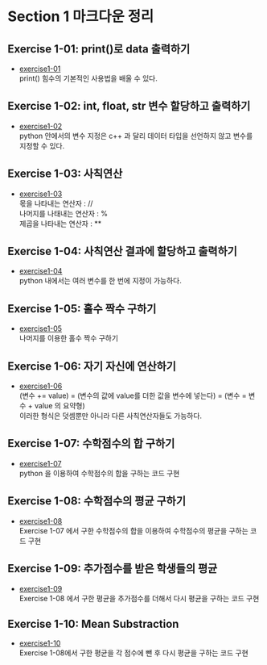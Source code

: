 # Section 1 마크다운 정리

## Exercise 1-01: print()로 data 출력하기
* [exercise1-01](https://github.com/Hojeong827/TIL/blob/main/Python/basic/code/exercise1-01.py)   
    print() 힘수의 기본적인 사용법을 배울 수 있다.

## Exercise 1-02: int, float, str 변수 할당하고 출력하기
* [exercise1-02](https://github.com/Hojeong827/TIL/blob/main/Python/basic/code/exercise1-02.py)   
    python 안에서의 변수 지정은 c++ 과 달리 데이터 타입을 선언하지 않고 변수를 지정할 수 있다.

## Exercise 1-03: 사칙연산
* [exercise1-03](https://github.com/Hojeong827/TIL/blob/main/Python/basic/code/exercise1-03.py)   
    몫을 나타내는 연산자 : //   
    나머지를 나태내는 연산자 : %   
    제곱을 나타내는 연산자 : **    

## Exercise 1-04: 사칙연산 결과에 할당하고 출력하기
* [exercise1-04](https://github.com/Hojeong827/TIL/blob/main/Python/basic/code/exercise1-04.py)   
    python 내에서는 여러 변수를 한 번에 지정이 가능하다.

## Exercise 1-05: 홀수 짝수 구하기
* [exercise1-05](https://github.com/Hojeong827/TIL/blob/main/Python/basic/code/exercise1-05.py)      
    나머지를 이용한 홀수 짝수 구하기

## Exercise 1-06: 자기 자신에 연산하기
* [exercise1-06](https://github.com/Hojeong827/TIL/blob/main/Python/basic/code/exercise1-06.py)   
    (변수 += value) = (변수의 값에 value를 더한 값을 변수에 넣는다) = (변수 = 변수 + value 의 요약형)   
    이러한 형식은 덧셈뿐만 아니라 다른 사칙연산자들도 가능하다.

## Exercise 1-07: 수학점수의 합 구하기
* [exercise1-07](https://github.com/Hojeong827/TIL/blob/main/Python/basic/code/exercise1-07.py)   
    python 을 이용하여 수학점수의 합을 구하는 코드 구현

## Exercise 1-08: 수학점수의 평균 구하기
* [exercise1-08](https://github.com/Hojeong827/TIL/blob/main/Python/basic/code/exercise1-08.py)   
    Exercise 1-07 에서 구한 수학점수의 합을 이용하여 수학점수의 평균을 구하는 코드 구현

## Exercise 1-09: 추가점수를 받은 학생들의 평균
* [exercise1-09](https://github.com/Hojeong827/TIL/blob/main/Python/basic/code/exercise1-09.py)   
    Exercise 1-08 에서 구한 평균을 추가점수를 더해서 다시 평균을 구하는 코드 구현

## Exercise 1-10: Mean Substraction
* [exercise1-10](https://github.com/Hojeong827/TIL/blob/main/Python/basic/code/exercise1-10.py)   
    Exercise 1-08에서 구한 평균을 각 점수에 뺀 후 다시 평균을 구하는 코드 구현